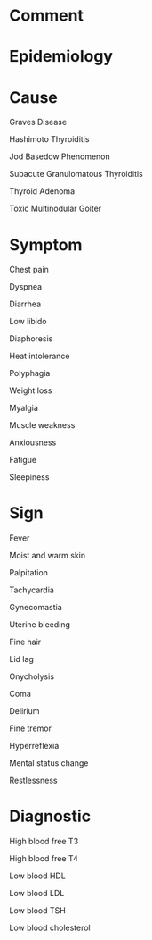 # Comment

# Epidemiology

# Cause

Graves Disease

Hashimoto Thyroiditis

Jod Basedow Phenomenon

Subacute Granulomatous Thyroiditis

Thyroid Adenoma

Toxic Multinodular Goiter

# Symptom

Chest pain

Dyspnea

Diarrhea

Low libido

Diaphoresis

Heat intolerance

Polyphagia

Weight loss

Myalgia

Muscle weakness

Anxiousness

Fatigue

Sleepiness

# Sign

Fever

Moist and warm skin

Palpitation

Tachycardia

Gynecomastia

Uterine bleeding

Fine hair

Lid lag

Onycholysis

Coma

Delirium

Fine tremor

Hyperreflexia

Mental status change

Restlessness

# Diagnostic

High blood free T3

High blood free T4

Low blood HDL

Low blood LDL

Low blood TSH

Low blood cholesterol
